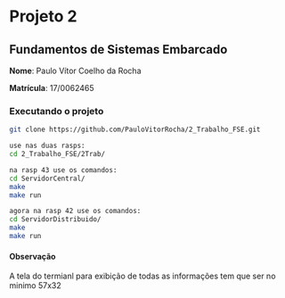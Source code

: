 # Projeto 2
## Fundamentos de Sistemas Embarcado

**Nome**: Paulo Vítor Coelho da Rocha

**Matrícula**: 17/0062465

### Executando o projeto
```sh
git clone https://github.com/PauloVitorRocha/2_Trabalho_FSE.git

use nas duas rasps:
cd 2_Trabalho_FSE/2Trab/

na rasp 43 use os comandos:
cd ServidorCentral/
make
make run

agora na rasp 42 use os comandos:
cd ServidorDistribuido/
make
make run
```
#### Observação
A tela do termianl para exibição de todas as informações tem que ser no minimo 57x32
